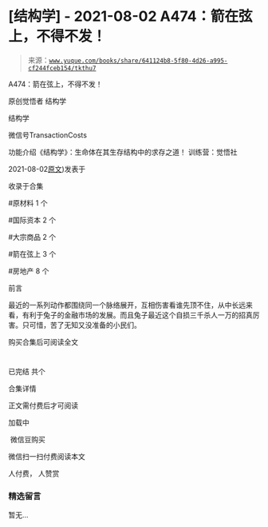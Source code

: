 # [结构学] - 2021-08-02 A474：箭在弦上，不得不发！

> 来源：[`www.yuque.com/books/share/641124b8-5f80-4d26-a995-cf244fceb154/tkthu7`](https://www.yuque.com/books/share/641124b8-5f80-4d26-a995-cf244fceb154/tkthu7)



A474：箭在弦上，不得不发！ 

原创觉悟者 结构学 

结构学 

微信号TransactionCosts 

功能介绍《结构学》：生命体在其生存结构中的求存之道！ 训练营：觉悟社 

2021-08-02[原文](https://mp.weixin.qq.com/s?__biz=MzIzMDYwOTM0Mg==&mid=2247486092&idx=1&sn=d93b0ab35ba2828a708658dbd2e5ad9b&chksm=e8b1925ddfc61b4b12bc1b6a7e7e25a2fe7ff149b1c4f64810b2a5eefa97b8dc1bd1899dcf00#rd))发表于 

收录于合集 

#原材料 1 个 

#国际资本 2 个 

#大宗商品 2 个 

#箭在弦上 3 个 

#房地产 8 个 

前言 

最近的一系列动作都围绕同一个脉络展开，互相伤害看谁先顶不住，从中长远来看，有利于兔子的金融市场的发展。而且兔子最近这个自损三千杀人一万的招真厉害。只可惜，苦了无知又没准备的小民们。 

购买合集后可阅读全文 

# 

已完结 共个 

合集详情 

正文需付费后才可阅读 

加载中 

 微信豆购买 

微信扫一扫付费阅读本文 

人付费， 人赞赏 

### 精选留言 

暂无...